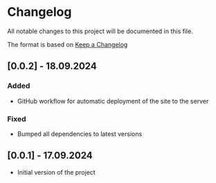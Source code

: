 # Changelog

All notable changes to this project will be documented in this file.

The format is based on [Keep a Changelog](https://keepachangelog.com/en/1.1.0/)

## [0.0.2] - 18.09.2024

### Added
- GitHub workflow for automatic deployment of the site to the server

### Fixed
- Bumped all dependencies to latest versions

## [0.0.1] - 17.09.2024

- Initial version of the project
